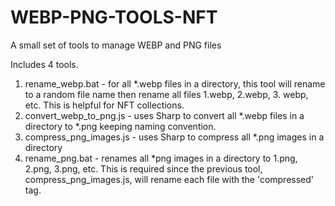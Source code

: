 # WEBP-PNG-TOOLS-NFT
A small set of tools to manage WEBP and PNG files

Includes 4 tools. 

1. rename_webp.bat - for all *.webp files in a directory, this tool will rename to a random file name then rename all files 1.webp, 2.webp, 3. webp, etc. This is helpful for NFT collections.
2. convert_webp_to_png.js - uses Sharp to convert all *.webp files in a directory to *.png keeping naming convention.
3. compress_png_images.js - uses Sharp to compress all *.png images in a directory
4. rename_png.bat - renames all *png images in a directory to 1.png, 2.png, 3.png, etc. This is required since the previous tool, compress_png_images.js, will rename each file with the 'compressed' tag.

